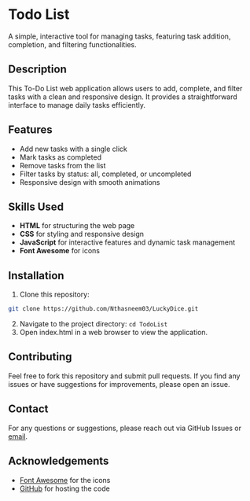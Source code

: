 # Todo List
A simple, interactive tool for managing tasks, featuring task addition, completion, and filtering functionalities.


## Description

This To-Do List web application allows users to add, complete, and filter tasks with a clean and responsive design. It provides a straightforward interface to manage daily tasks efficiently.

## Features

- Add new tasks with a single click
- Mark tasks as completed
- Remove tasks from the list
- Filter tasks by status: all, completed, or uncompleted
- Responsive design with smooth animations


## Skills Used

- **HTML** for structuring the web page
- **CSS** for styling and responsive design
- **JavaScript** for interactive features and dynamic task management
- **Font Awesome** for icons


## Installation
1. Clone this repository: 
``` bash
git clone https://github.com/Nthasneem03/LuckyDice.git
```

2. Navigate to the project directory: `cd TodoList`
3. Open index.html in a web browser to view the application.


## Contributing
Feel free to fork this repository and submit pull requests. If you find any issues or have suggestions for improvements, please open an issue.

## Contact
For any questions or suggestions, please reach out via GitHub Issues or [email](mailto:naeemathasneem03@gmail.com).


## Acknowledgements

- [Font Awesome](https://fontawesome.com) for the icons
- [GitHub](https://github.com) for hosting the code
